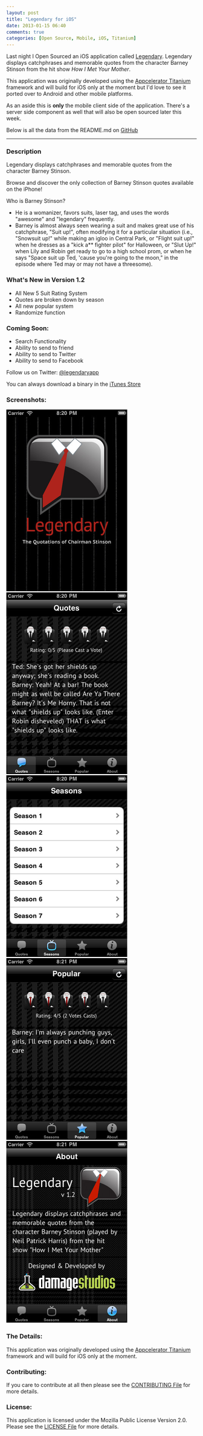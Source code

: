 ```yaml
---
layout: post
title: "Legendary for iOS"
date: 2013-01-15 06:40
comments: true
categories: [Open Source, Mobile, iOS, Titanium]
---
```

Last night I Open Sourced an iOS application called [Legendary](https://github.com/fusion94/Legendary). Legendary displays catchphrases and memorable quotes from the character Barney Stinson from the hit show _How I Met Your Mother_.

This application was originally developed using the [Appcelerator Titanium](http://appcelerator.com) framework and will build for iOS only at the moment but I'd love to see it ported over to Android and other mobile platforms.

As an aside this is __only__ the mobile client side of the application. There's a server side component as well that will also be open sourced later this week.
<!-- more -->
Below is all the data from the README.md on [GitHub](http://github.com)
* * *
### Description
Legendary displays catchphrases and memorable quotes from the character Barney Stinson.

Browse and discover the only collection of Barney Stinson quotes available on the iPhone!

Who is Barney Stinson?

* He is a womanizer, favors suits, laser tag, and uses the words "awesome" and "legendary" frequently.
* Barney is almost always seen wearing a suit and makes great use of his catchphrase, "Suit up!", often modifying it for a particular situation (i.e., "Snowsuit up!" while making an igloo in Central Park, or "Flight suit up!" when he dresses as a "kick a** fighter pilot" for Halloween, or "Slut Up!" when Lily and Robin get ready to go to a high school prom, or when he says "Space suit up Ted, 'cause you're going to the moon," in the episode where Ted may or may not have a threesome).

### What's New in Version 1.2
* All New 5 Suit Rating System
* Quotes are broken down by season
* All new popular system
* Randomize function

### Coming Soon:
* Search Functionality
* Ability to send to friend
* Ability to send to Twitter
* Ability to send to Facebook

Follow us on Twitter:
[@legendaryapp](http://twitter.com/legendaryapp)

You can always download a binary in the [iTunes Store](https://itunes.apple.com/us/app/legendary/id317444914?mt=8)

### Screenshots:
![](/images/blog/legendary/screenshots/legendary1.jpg)
![](/images/blog/legendary/screenshots/legendary2.jpg)
![](/images/blog/legendary/screenshots/legendary3.jpg)
![](/images/blog/legendary/screenshots/legendary4.jpg)
![](/images/blog/legendary/screenshots/legendary5.jpg)

### The Details:
This application was originally developed using the [Appcelerator Titanium](http://appcelerator.com) framework and will build for iOS only at the moment.

### Contributing:
If you care to contribute at all then please see the [CONTRIBUTING File](https://github.com/fusion94/Legendary/blob/master/CONTRIBUTING.md) for more details.

### License:
This application is licensed under the Mozilla Public License Version 2.0. Please see the [LICENSE File](https://github.com/fusion94/Legendary/blob/master/LICENSE) for more details.
